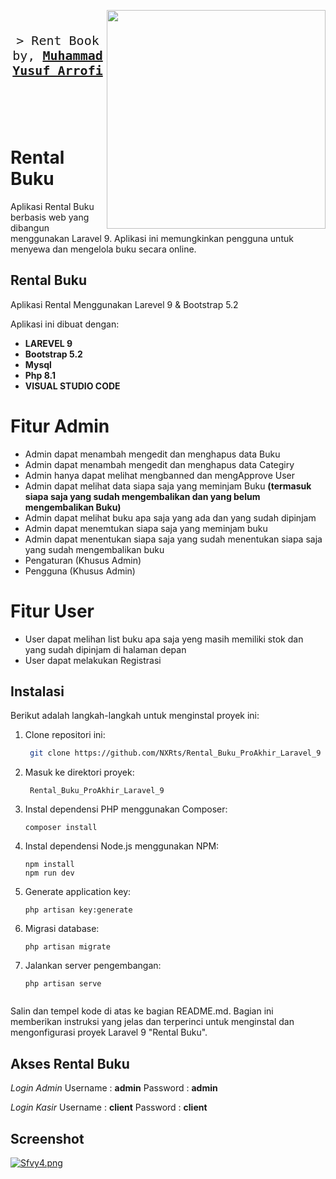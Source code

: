 <img align="right" width="350" src="https://s10.gifyu.com/images/Sfvy4.png"/><br/>

<p style="font-size: 20px;" align="center">
    <samp>&gt; Rent Book by,
        <b><a href="#">Muhammad Yusuf Arrofi</a></b>
    </samp>
</p>

<br>
<br>
<br>

# Rental Buku

Aplikasi Rental Buku berbasis web yang dibangun menggunakan Laravel 9. Aplikasi ini memungkinkan pengguna untuk menyewa dan mengelola buku secara online.

## Rental Buku
Aplikasi Rental Menggunakan Larevel 9 & Bootstrap 5.2

Aplikasi ini dibuat dengan:
* **LAREVEL 9**
* **Bootstrap 5.2**
* **Mysql**
* **Php 8.1**
* **VISUAL STUDIO CODE**

<h1>Fitur Admin</h1>

* Admin dapat menambah mengedit dan menghapus data Buku
* Admin dapat menambah mengedit dan menghapus data Categiry
* Admin hanya dapat melihat mengbanned dan mengApprove User
* Admin dapat melihat data siapa saja yang meminjam Buku <b>(termasuk siapa saja yang sudah mengembalikan dan yang belum mengembalikan Buku)</b>
* Admin dapat melihat buku apa saja yang ada dan yang sudah dipinjam
* Admin dapat menemtukan siapa saja yang meminjam buku
* Admin dapat menentukan siapa saja yang sudah menentukan siapa saja yang sudah mengembalikan buku
* Pengaturan (Khusus Admin)
* Pengguna (Khusus Admin)

<h1>Fitur User</h1>

* User dapat melihan list buku apa saja yeng masih memiliki stok dan yang sudah dipinjam di halaman depan
* User dapat melakukan Registrasi

## Instalasi

Berikut adalah langkah-langkah untuk menginstal proyek ini:

1. Clone repositori ini:
   ```bash
    git clone https://github.com/NXRts/Rental_Buku_ProAkhir_Laravel_9
2. Masuk ke direktori proyek:
   ```
    Rental_Buku_ProAkhir_Laravel_9
3. Instal dependensi PHP menggunakan Composer:
    ```
    composer install
4. Instal dependensi Node.js menggunakan NPM:
    ```
    npm install
    npm run dev
5. Generate application key:
    ```
    php artisan key:generate
6. Migrasi database:
    ```
    php artisan migrate
7. Jalankan server pengembangan:
    ```
    php artisan serve


Salin dan tempel kode di atas ke bagian README.md. Bagian ini memberikan instruksi yang jelas dan terperinci untuk menginstal dan mengonfigurasi proyek Laravel 9 "Rental Buku".


## Akses Rental Buku

*Login Admin*
Username : <b>admin</b>
Password : <b>admin</b>

*Login Kasir*
Username : <b>client</b>
Password : <b>client</b>

## Screenshot

[![Sfvy4.png](https://s10.gifyu.com/images/Sfvy4.png)](https://gifyu.com/image/Sfvy4)
